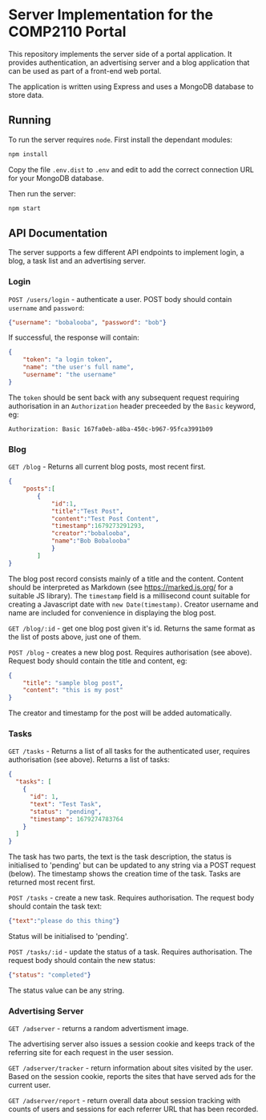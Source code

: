 # Server Implementation for the COMP2110 Portal

This repository implements the server side of a portal application. 
It provides authentication, an advertising server and a blog application
that can be used as part of a front-end web portal. 

The application is written using Express and uses a MongoDB database
to store data.

## Running

To run the server requires `node`.  First install the dependant modules:

```bash
npm install
```

Copy the file `.env.dist` to `.env` and edit to add the correct connection
URL for your MongoDB database.

Then run the server:

```bash
npm start
```

## API Documentation

The server supports a few different API endpoints to implement login, a blog, a task list
and an advertising server.

### Login

`POST /users/login` - authenticate a user.  POST body should contain `username` and `password`: 

```JSON
{"username": "bobalooba", "password": "bob"}
```

If successful, the response will contain:

```JSON
{
    "token": "a login token",
    "name": "the user's full name",
    "username": "the username"
}
```

The `token` should be sent back with any subsequent request requiring authorisation in
an `Authorization` header preceeded by the `Basic` keyword, eg:

```HTTP
Authorization: Basic 167fa0eb-a8ba-450c-b967-95fca3991b09
```

### Blog

`GET /blog` - Returns all current blog posts, most recent first.

```JSON
{
    "posts":[
        {
            "id":1,
            "title":"Test Post",
            "content":"Test Post Content",
            "timestamp":1679273291293,
            "creator":"bobalooba",
            "name":"Bob Bobalooba"
            }
        ]
}
```

The blog post record consists mainly of a title and the content.  Content should be
interpreted as Markdown (see https://marked.js.org/ for a suitable JS library). The 
`timestamp` field is a millisecond count suitable for creating a Javascript date
with `new Date(timestamp)`.  Creator username and name are included for convenience in
displaying the blog post.

`GET /blog/:id` - get one blog post given it's id.  Returns the same format as 
the list of posts above, just one of them.

`POST /blog` - creates a new blog post. Requires authorisation (see above).  Request
body should contain the title and content, eg:

```JSON
{
    "title": "sample blog post",
    "content": "this is my post"
}
```

The creator and timestamp for the post will be added automatically.

### Tasks 

`GET /tasks` - Returns a list of all tasks for the authenticated user, requires
authorisation (see above).  Returns a list of tasks: 

```JSON
{
  "tasks": [
    {
      "id": 1,
      "text": "Test Task",
      "status": "pending",
      "timestamp": 1679274783764
    }
  ]
}
```

The task has two parts, the text is the task description, the status is initialised
to 'pending' but can be updated to any string via a POST request (below).  The timestamp
shows the creation time of the task. Tasks are returned most recent first.

`POST /tasks` - create a new task.  Requires authorisation. The request body should
contain the task text:

```JSON
{"text":"please do this thing"}
```

Status will be initialised to 'pending'.


`POST /tasks/:id` - update the status of a task.  Requires authorisation.  The request body should contain the new status:

```JSON
{"status": "completed"}
```

The status value can be any string.

### Advertising Server

`GET /adserver`  - returns a random advertisment image.  

The advertising server also issues a session cookie and keeps track of the referring site
for each request in the user session.

`GET /adserver/tracker` - return information about sites visited by the user.  Based on
the session cookie, reports the sites that have served ads for the current user. 

`GET /adserver/report` - return overall data about session tracking with counts of users
and sessions for each referrer URL that has been recorded.